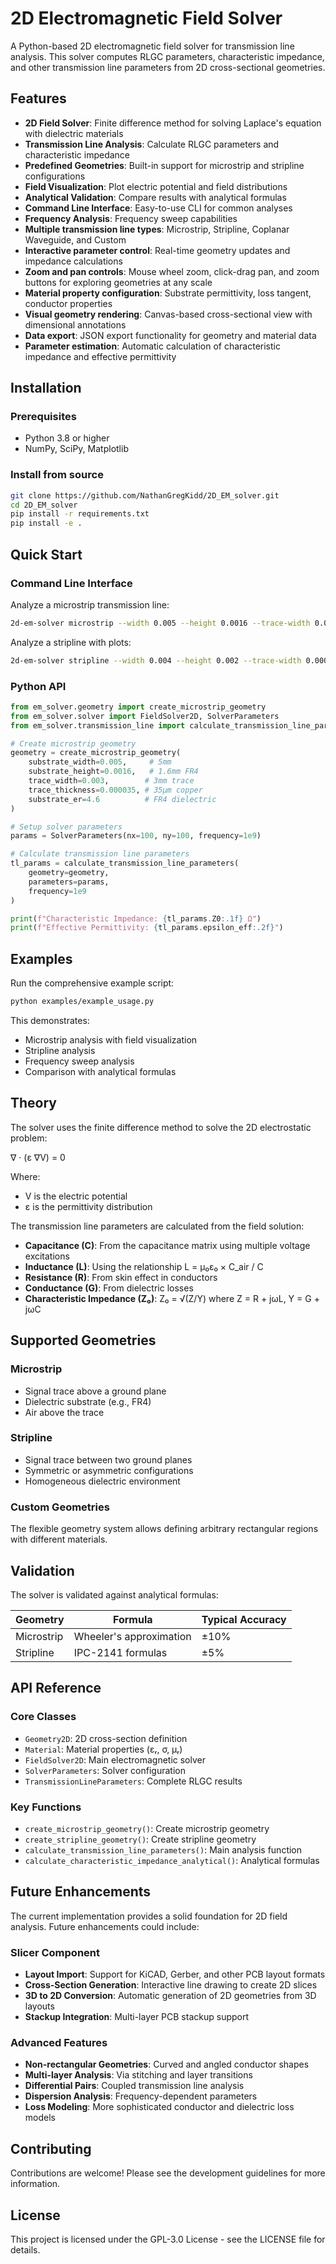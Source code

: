 # 2D Electromagnetic Field Solver

A Python-based 2D electromagnetic field solver for transmission line analysis. This solver computes RLGC parameters, characteristic impedance, and other transmission line parameters from 2D cross-sectional geometries.

## Features

- **2D Field Solver**: Finite difference method for solving Laplace's equation with dielectric materials
- **Transmission Line Analysis**: Calculate RLGC parameters and characteristic impedance
- **Predefined Geometries**: Built-in support for microstrip and stripline configurations
- **Field Visualization**: Plot electric potential and field distributions
- **Analytical Validation**: Compare results with analytical formulas
- **Command Line Interface**: Easy-to-use CLI for common analyses
- **Frequency Analysis**: Frequency sweep capabilities
- **Multiple transmission line types**: Microstrip, Stripline, Coplanar Waveguide, and Custom
- **Interactive parameter control**: Real-time geometry updates and impedance calculations
- **Zoom and pan controls**: Mouse wheel zoom, click-drag pan, and zoom buttons for exploring geometries at any scale
- **Material property configuration**: Substrate permittivity, loss tangent, conductor properties
- **Visual geometry rendering**: Canvas-based cross-sectional view with dimensional annotations
- **Data export**: JSON export functionality for geometry and material data
- **Parameter estimation**: Automatic calculation of characteristic impedance and effective permittivity

## Installation


### Prerequisites
- Python 3.8 or higher
- NumPy, SciPy, Matplotlib

### Install from source
```bash
git clone https://github.com/NathanGregKidd/2D_EM_solver.git
cd 2D_EM_solver
pip install -r requirements.txt
pip install -e .
```

## Quick Start

### Command Line Interface

Analyze a microstrip transmission line:
```bash
2d-em-solver microstrip --width 0.005 --height 0.0016 --trace-width 0.003 --trace-thickness 0.000035 --er 4.6
```

Analyze a stripline with plots:
```bash
2d-em-solver stripline --width 0.004 --height 0.002 --trace-width 0.0008 --trace-thickness 0.000035 --save-plots
```

### Python API

```python
from em_solver.geometry import create_microstrip_geometry
from em_solver.solver import FieldSolver2D, SolverParameters
from em_solver.transmission_line import calculate_transmission_line_parameters

# Create microstrip geometry
geometry = create_microstrip_geometry(
    substrate_width=0.005,     # 5mm
    substrate_height=0.0016,   # 1.6mm FR4
    trace_width=0.003,        # 3mm trace
    trace_thickness=0.000035, # 35μm copper
    substrate_er=4.6          # FR4 dielectric
)

# Setup solver parameters
params = SolverParameters(nx=100, ny=100, frequency=1e9)

# Calculate transmission line parameters
tl_params = calculate_transmission_line_parameters(
    geometry=geometry,
    parameters=params,
    frequency=1e9
)

print(f"Characteristic Impedance: {tl_params.Z0:.1f} Ω")
print(f"Effective Permittivity: {tl_params.epsilon_eff:.2f}")
```

## Examples

Run the comprehensive example script:
```bash
python examples/example_usage.py
```

This demonstrates:
- Microstrip analysis with field visualization
- Stripline analysis
- Frequency sweep analysis
- Comparison with analytical formulas

## Theory

The solver uses the finite difference method to solve the 2D electrostatic problem:

∇ · (ε ∇V) = 0

Where:
- V is the electric potential
- ε is the permittivity distribution

The transmission line parameters are calculated from the field solution:
- **Capacitance (C)**: From the capacitance matrix using multiple voltage excitations
- **Inductance (L)**: Using the relationship L = μ₀ε₀ × C_air / C
- **Resistance (R)**: From skin effect in conductors
- **Conductance (G)**: From dielectric losses
- **Characteristic Impedance (Z₀)**: Z₀ = √(Z/Y) where Z = R + jωL, Y = G + jωC

## Supported Geometries

### Microstrip
- Signal trace above a ground plane
- Dielectric substrate (e.g., FR4)
- Air above the trace

### Stripline  
- Signal trace between two ground planes
- Symmetric or asymmetric configurations
- Homogeneous dielectric environment

### Custom Geometries
The flexible geometry system allows defining arbitrary rectangular regions with different materials.

## Validation

The solver is validated against analytical formulas:

| Geometry | Formula | Typical Accuracy |
|----------|---------|------------------|
| Microstrip | Wheeler's approximation | ±10% |
| Stripline | IPC-2141 formulas | ±5% |

## API Reference

### Core Classes

- `Geometry2D`: 2D cross-section definition
- `Material`: Material properties (εᵣ, σ, μᵣ)
- `FieldSolver2D`: Main electromagnetic solver
- `SolverParameters`: Solver configuration
- `TransmissionLineParameters`: Complete RLGC results

### Key Functions

- `create_microstrip_geometry()`: Create microstrip geometry
- `create_stripline_geometry()`: Create stripline geometry
- `calculate_transmission_line_parameters()`: Main analysis function
- `calculate_characteristic_impedance_analytical()`: Analytical formulas

## Future Enhancements

The current implementation provides a solid foundation for 2D field analysis. Future enhancements could include:

### Slicer Component
- **Layout Import**: Support for KiCAD, Gerber, and other PCB layout formats  
- **Cross-Section Generation**: Interactive line drawing to create 2D slices
- **3D to 2D Conversion**: Automatic generation of 2D geometries from 3D layouts
- **Stackup Integration**: Multi-layer PCB stackup support

### Advanced Features
- **Non-rectangular Geometries**: Curved and angled conductor shapes
- **Multi-layer Analysis**: Via stitching and layer transitions
- **Differential Pairs**: Coupled transmission line analysis
- **Dispersion Analysis**: Frequency-dependent parameters
- **Loss Modeling**: More sophisticated conductor and dielectric loss models

## Contributing

Contributions are welcome! Please see the development guidelines for more information.

## License

This project is licensed under the GPL-3.0 License - see the LICENSE file for details.